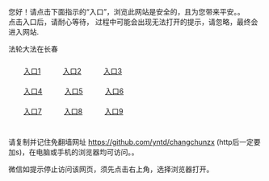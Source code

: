 您好！请点击下面指示的“入口”，浏览此网站是安全的，且为您带来平安。。 <br/>
点击入口后，请耐心等待， 过程中可能会出现无法打开的提示，请忽略，最终会进入网站. </br>

法轮大法在长春<br/>
<div style="padding:10px"><a style="margin:20px" target="_blank" href="https://dc299a0m5sh5f.cloudfront.net/2Qpsp?uagkghra" id="ccLink1" rel="nofollow">入口1</a> <a target="_blank" style="margin:20px" href="https://d2uwmxc70zhj88.cloudfront.net/2Qpsp?xhsvz" id="ccLink2" rel="nofollow">入口2</a> <a style="margin:20px" target="_blank" href="https://d1yr0g9hl5pqae.cloudfront.net/2Qpsp?vdrvwql" id="ccLink3" rel="nofollow">入口3</a></div>

<div style="padding:10px" ><a style="margin:20px" target="_blank" href="https://dc299a0m5sh5f.cloudfront.net/2Qpsp?uagkghra" id="ccLink4" rel="nofollow">入口4</a> <a style="margin:20px" href="https://d2uwmxc70zhj88.cloudfront.net/2Qpsp?xhsvz" target="_blank" id="ccLink5" rel="nofollow">入口5</a> <a style="margin:20px" href="https://d1yr0g9hl5pqae.cloudfront.net/2Qpsp?vdrvwql" target="_blank" id="ccLink6" rel="nofollow">入口6</a></div>

<div style="padding:10px"><a style="margin:20px" target="_blank" href="https://dc299a0m5sh5f.cloudfront.net/2Qpsp?uagkghra" id="ccLink7" rel="nofollow">入口7</a> <a style="margin:20px" href="https://d2uwmxc70zhj88.cloudfront.net/2Qpsp?xhsvz" target="_blank" id="ccLink8" rel="nofollow">入口8</a> <a style="margin:20px" target="_blank" href="https://d1yr0g9hl5pqae.cloudfront.net/2Qpsp?vdrvwql" id="ccLink9" rel="nofollow">入口9</a></div>

<br/>



请复制并记住免翻墙网址 https://github.com/yntd/changchunzx (http后一定要加s)，在电脑或手机的浏览器均可访问。。<br/>

微信如提示停止访问该网页，须先点击右上角，选择浏览器打开。
